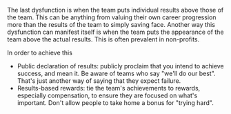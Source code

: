The last dysfunction is when the team puts individual results above those of the team. This can be anything from valuing their own career progression more than the results of the team to simply saving face. Another way this dysfunction can manifest itself is when the team puts the appearance of the team above the actual results. This is often prevalent in non-profits.

In order to achieve this
- Public declaration of results: publicly proclaim that you intend to achieve success, and mean it. Be aware of teams who say "we'll do our best". That's just another way of saying that they expect failure.
- Results-based rewards: tie the team's achievements to rewards, especially compensation, to ensure they are focused on what's important. Don't allow people to take home a bonus for "trying hard".
